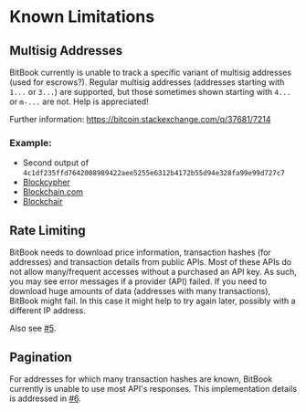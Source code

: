 # Known Limitations
## Multisig Addresses
BitBook currently is unable to track a specific variant of multisig addresses
(used for escrows?).
Regular multisig addresses (addresses starting with `1...` or `3...`) are supported,
but those sometimes shown starting with `4...` or `m-...` are not. Help is appreciated!


Further information: https://bitcoin.stackexchange.com/q/37681/7214
### Example:
* Second output of `4c1df235ffd7642008989422aee5255e6312b4172b55d94e328fa99e99d727c7`
* [Blockcypher](https://live.blockcypher.com/btc/tx/4c1df235ffd7642008989422aee5255e6312b4172b55d94e328fa99e99d727c7/)
* [Blockchain.com](https://www.blockchain.com/btc/tx/4c1df235ffd7642008989422aee5255e6312b4172b55d94e328fa99e99d727c7)
* [Blockchair](https://blockchair.com/bitcoin/transaction/4c1df235ffd7642008989422aee5255e6312b4172b55d94e328fa99e99d727c7)

## Rate Limiting
BitBook needs to download price information, transaction hashes (for addresses) and transaction details from public APIs.
Most of these APIs do not allow many/frequent accesses without a purchased an API key.
As such, you may see error messages if a provider (API) failed.
If you need to download huge amounts of data (addresses with many transactions), BitBook might fail.
In this case it might help to try again later, possibly with a different IP address.

Also see [#5](https://github.com/C-Otto/BitBook/issues/5).

## Pagination
For addresses for which many transaction hashes are known, BitBook currently is unable to use most API's responses.
This implementation details is addressed in [#6](https://github.com/C-Otto/BitBook/issues/6).